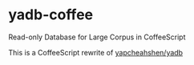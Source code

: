 yadb-coffee
===========

Read-only Database for Large Corpus in CoffeeScript

This is a CoffeeScript rewrite of [yapcheahshen/yadb](https://github.com/yapcheahshen/yadb)
